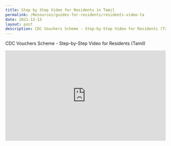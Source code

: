 ```yaml
---
title: Step by Step Video for Residents in Tamil
permalink: /Resources/guides-for-residents/residents-video-ta
date: 2021-12-13
layout: post
description: CDC Vouchers Scheme - Step-by-Step Video for Residents (Tamil)
---
```

CDC Vouchers Scheme - Step-by-Step Video for Residents (Tamil)

<style>
 .youtubecontainer {
    position: relative;
    width: 100%;
    height: 0;
    padding-bottom: 56.25%;
}
.youtubevideo {
    position: absolute;
    top: 0;
    left: 0;
    width: 100%;
    height: 100%;
}
</style>

<div class="youtubecontainer">
<iframe class="youtubevideo" src="https://www.youtube.com/embed/YMp3rmAWGcw" title="YouTube video player" frameborder="0" allow="accelerometer; autoplay; clipboard-write; encrypted-media; gyroscope; picture-in-picture" allowfullscreen></iframe>
</div>